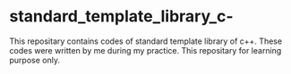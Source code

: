 # standard_template_library_c-

This repositary contains codes of standard template library of c++. These codes were written by me during my practice. This repositary for learning purpose only. 
